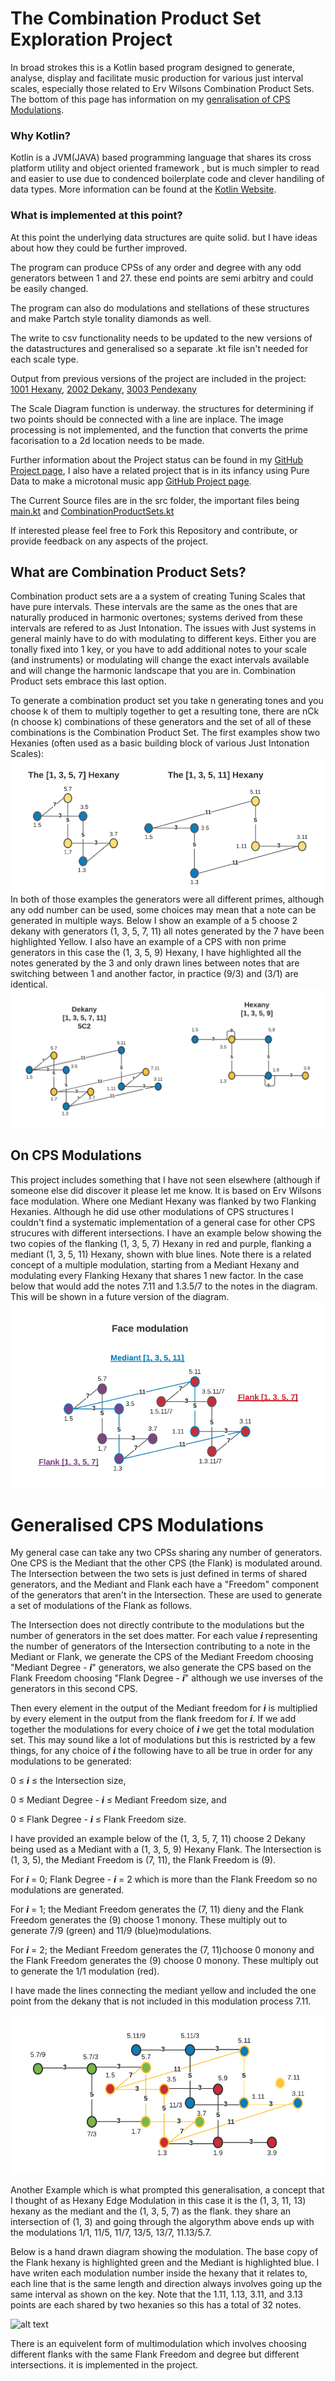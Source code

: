 # The Combination Product Set Exploration Project

In broad strokes this is a Kotlin based program designed to generate, analyse, display and facilitate music production for various just interval scales, especially those related to Erv Wilsons Combination Product Sets. The bottom of this page has information on my [genralisation of CPS Modulations](#generalised-cps-modulations).

### Why Kotlin?
Kotlin is a JVM(JAVA) based programming language that shares its cross platform utility and object oriented framework , but is much simpler to read and easier to use due to condenced boilerplate code and clever handiling of data types. More information can be found at the [Kotlin Website](https://kotlinlang.org/).

### What is implemented at this point?
At this point the underlying data structures are quite solid. but I have ideas about how they could be further improved.

The program can produce CPSs of any order and degree with any odd generators between 1 and 27. these end points are semi arbitry and could be easily changed. 

The program can also do modulations and stellations of these structures and make Partch style tonality diamonds as well.

The write to csv functionality needs to be updated to the new versions of the datastructures and generalised so a separate .kt file isn't needed for each scale type.

Output from previous versions of the project are included in the project: [1001 Hexany](https://github.com/someknave/CombinationProductSets/blob/master/Hexany.csv), [2002 Dekany](https://github.com/someknave/CombinationProductSets/blob/master/Dekany.csv), [3003 Pendexany](https://github.com/someknave/CombinationProductSets/blob/master/Pendexany.csv)

The Scale Diagram function is underway. the structures for determining if two points should be connected with a line are inplace. The image processing is not implemented, and the function that converts the prime facorisation to a 2d location needs to be made.

Further information about the Project status can be found in my [GitHub Project page](https://github.com/someknave/CombinationProductSets/projects/1), I also have a related project that is in its infancy using Pure Data to make a microtonal music app [GitHub Project page](https://github.com/someknave/CombinationProductSets/projects/2).

The Current Source files are in the src folder, the important files being [main.kt](https://github.com/someknave/CombinationProductSets/blob/master/src/main.kt) and [CombinationProductSets.kt](https://github.com/someknave/CombinationProductSets/blob/master/src/CombinationProductSets.kt)

If interested please feel free to Fork this Repository and contribute, or provide feedback on any aspects of the project. 

## What are Combination Product Sets?
Combination product sets are a a system of creating Tuning Scales that have pure intervals. These intervals are the same as the ones that are naturally produced in harmonic overtones; systems derived from these intervals are refered to as Just Intonation. The issues with Just systems in general mainly have to do with modulating to different keys. Either you are tonally fixed into 1 key, or you have to add additional notes to your scale (and instruments) or modulating will change the exact intervals available and will change the harmonic landscape that you are in. Combination Product sets embrace this last option.

To generate a combination product set you take n generating tones and you choose k of them to multiply together to get a resulting tone, there are nCk (n choose k) combinations of these generators and the set of all of these combinations is the Combination Product Set.
The first examples show two Hexanies (often used as a basic building block of various Just Intonation Scales):
![alt text][Hexanies]
In both of those examples the generators were all different primes, although any odd number can be used, some choices may mean that a note can be generated in multiple ways.
Below I show an example of a 5 choose 2 dekany with generators (1, 3, 5, 7, 11) all notes generated by the 7 have been highlighted Yellow. I also have an example of a CPS with non prime generators in this case the (1, 3, 5, 9) Hexany, I have highlighted all the notes generated by the 3 and only drawn lines between notes that are switching between 1 and another factor, in practice (9/3) and (3/1) are identical.
![alt text][Hexany&Dekany]

## On CPS Modulations
This project includes something that I have not seen elsewhere (although if someone else did discover it please let me know. It is based on Erv Wilsons face modulation. Where one Mediant Hexany was flanked by two Flanking Hexanies. Although he did use other modulations of CPS structures I couldn't find a systematic implementation of a general case for other CPS strucures with different intersections. I have an example below showing the two copies of the flanking (1, 3, 5, 7) Hexany in red and purple, flanking a mediant (1, 3, 5, 11) Hexany, shown with blue lines. Note there is a related concept of a multiple modulation, starting from a Mediant Hexany and modulating every Flanking Hexany that shares 1 new factor. In the case below that would add the notes 7.11 and 1.3.5/7 to the notes in the diagram. This will be shown in a future version of the diagram.
![alt text][HexanyModulation]
# Generalised CPS Modulations
My general case can take any two CPSs sharing any number of generators. One CPS is the Mediant that the other CPS (the Flank) is modulated around. The Intersection between the two sets is just defined in terms of shared generators, and the Mediant and Flank each have a "Freedom" component of the generators that aren't in the Intersection. These are used to generate a set of modulations of the Flank as follows. 

The Intersection does not directly contribute to the modulations but the number of generators in the set does matter. For each value **_i_** representing the number of generators of the Intersection contributing to a note in the Mediant or Flank, we generate the CPS of the Mediant Freedom choosing "Mediant Degree - **_i_**" generators, we also generate the CPS based on the Flank Freedom choosing "Flank Degree - **_i_**" although we use inverses of the generators in this second CPS.

Then every element in the output of the Mediant freedom for **_i_** is multiplied by every element in the output from the flank freedom for **_i_**. If we add together the modulations for every choice of **_i_** we get the total modulation set. This may sound like a lot of modulations but this is restricted by a few things, for any choice of **_i_** the following have to all be true in order for any modulations to be generated: 

0 &le; **_i_** &le; the Intersection size, 

0 &le; Mediant Degree - **_i_** &le; Mediant Freedom size, and  

0 &le; Flank Degree - **_i_** &le; Flank Freedom size.

I have provided an example below of the (1, 3, 5, 7, 11) choose 2 Dekany being used as a Mediant with a (1, 3, 5, 9) Hexany Flank. The Intersection is (1, 3, 5), the Mediant Freedom is (7, 11), the Flank Freedom is (9). 

For **_i_** = 0; Flank Degree - **_i_** = 2 which is more than the Flank Freedom so no modulations are generated.

For **_i_** = 1; the Mediant Freedom generates the (7, 11) dieny and the Flank Freedom generates the (9) choose 1 monony. These multiply out to generate 7/9 (green) and 11/9 (blue)modulations.

For  **_i_** = 2; the Mediant Freedom generates the (7, 11)choose 0 monony and the Flank Freedom generates the (9) choose 0 monony. These multiply out to generate the 1/1 modulation (red).

I have made the lines connecting the mediant yellow and included the one point from the dekany that is not included in this modulation process 7.11.

![alt text][DekanyModulation]

Another Example which is what prompted this generalisation, a concept that I thought of as Hexany Edge Modulation in this case it is the (1, 3, 11, 13) hexany as the mediant and the (1, 3, 5, 7) as the flank. they share an intersection of (1, 3) and going through the algorythm above ends up with the modulations 1/1, 11/5, 11/7, 13/5, 13/7, 11.13/5.7.

Below is a hand drawn diagram showing the modulation. The base copy of the Flank hexany is highlighted green and the Mediant is highlighted blue. I have writen each modulation number inside the hexany that it relates to, each line that is the same length and direction always involves going up the same interval as shown on the key. Note that the 1.11, 1.13, 3.11, and 3.13 points are each shared by two hexanies so this has a total of 32 notes.


![alt text][EdgeModulation]

There is an equivelent form of multimodulation which involves choosing different flanks with the same Flank Freedom and degree but different intersections. it is implemented in the project.

[Hexanies]: https://github.com/someknave/CombinationProductSets/blob/master/src/Hexanies.png "the [1, 3, 5, 7] Hexany and the [1, 3, 5, 11] Hexany"
[Hexany&Dekany]: https://github.com/someknave/CombinationProductSets/blob/master/src/Hexany&Dekany.png "the [1, 3, 5, 7, 11] Dekany and the [1, 3, 5, 9] Hexany"
[HexanyModulation]: https://github.com/someknave/CombinationProductSets/blob/master/src/FaceModulation.png "Hexany Modulation with a [1, 3, 5, 11] Hexany Mediant and two [1, 3, 5, 7] Hexany Flanks"
[DekanyModulation]: https://github.com/someknave/CombinationProductSets/blob/master/src/DekanyMediantModulation.png "[1, 3, 5, 7, 11] Dekany and [1, 3, 5, 9] Hexany"
[EdgeModulation]: https://github.com/someknave/CombinationProductSets/blob/master/src/HexanyEdgeModulation.png "[1, 3, 11, 13] Hexany and [1, 3, 5, 7] Hexany"
